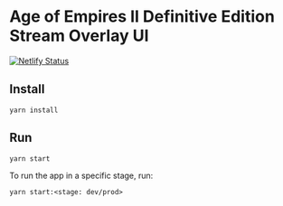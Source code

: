 # Age of Empires II Definitive Edition Stream Overlay UI

[![Netlify Status](https://api.netlify.com/api/v1/badges/5d9277d1-c787-46b3-90a1-ca424fd437c5/deploy-status)](https://app.netlify.com/sites/ageofoverlays/deploys)

## Install

```
yarn install
```

## Run

```
yarn start
```

To run the app in a specific stage, run:

```
yarn start:<stage: dev/prod>
```

